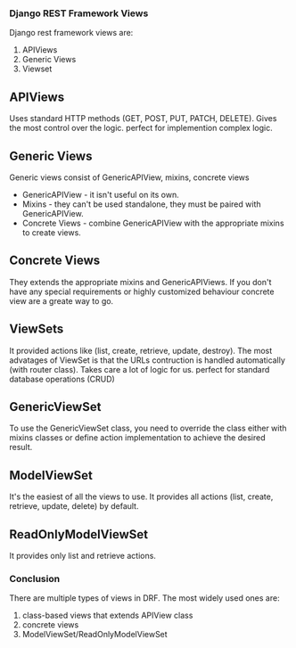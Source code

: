 ### Django REST Framework Views

Django rest framework views are:
1. APIViews
2. Generic Views
3. Viewset
## APIViews
Uses standard HTTP methods (GET, POST, PUT, PATCH, DELETE).
Gives the most control over the logic.
perfect for implemention complex logic.

## Generic Views
Generic views consist of GenericAPIView, mixins, concrete views
- GenericAPIView - it isn't useful on its own.
- Mixins - they can't be used standalone, they must be paired with GenericAPIView.
- Concrete Views - combine GenericAPIView with the appropriate mixins to create views.

## Concrete Views
They extends the appropriate mixins and GenericAPIViews.
If you don't have any special requirements or highly customized behaviour concrete view are a greate way to go.

## ViewSets
It provided actions like (list, create, retrieve, update, destroy).
The most advatages of ViewSet is that the URLs contruction is handled automatically (with router class).
Takes care a lot of logic for us. perfect for standard database operations (CRUD)
## GenericViewSet
To use the GenericViewSet class, you need to override the class either with mixins classes or
define action implementation to achieve the desired result.

## ModelViewSet
It's the easiest of all the views to use.
It provides all actions (list, create, retrieve, update, delete) by default.

## ReadOnlyModelViewSet
It provides only list and retrieve actions.

### Conclusion
There are multiple types of views in DRF. The most widely used ones are:
1. class-based views that extends APIView class
2. concrete views
3. ModelViewSet/ReadOnlyModelViewSet